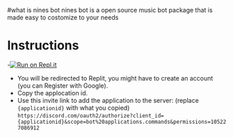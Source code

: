 #what is nines bot
nines bot is a open source music bot package that is made easy to costomize to your needs

# Instructions

-[![Run on Repl.it](https://replit.com/badge/github/htmlnine/nines-music)](https://replit.com/new/github/htmlnine/nines-music)
  - You will be redirected to Replit, you might have to create an account (you can Register with Google).
- Copy the applocation id.
- Use this invite link to add the application to the server: (replace ``{applicationid}`` with what you copied) ``https://discord.com/oauth2/authorize?client_id={applicationid}&scope=bot%20applications.commands&permissions=105227086912``
